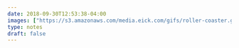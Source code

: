 ```yaml
---
date: 2018-09-30T12:53:38-04:00
images: ["https://s3.amazonaws.com/media.eick.com/gifs/roller-coaster.gif"]
type: notes
draft: false
---
```


